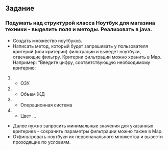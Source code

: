 <h2>Задание</h2>
<h3>Подумать над структурой класса Ноутбук для магазина техники - выделить поля и методы. Реализовать в java.</h3>

- Создать множество ноутбуков.
- Написать метод, который будет запрашивать у пользователя критерий (или критерии) фильтрации и выведет ноутбуки, отвечающие фильтру. 
Критерии фильтрации можно хранить в Map. Например: “Введите цифру, соответствующую необходимому критерию:
1. - ОЗУ
2. - Объем ЖД
3. - Операционная система
4. - Цвет …
- Далее нужно запросить минимальные значения для указанных критериев - сохранить
параметры фильтрации можно также в Map.
- Отфильтровать ноутбуки их первоначального множества и вывести проходящие по условиям.
